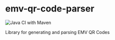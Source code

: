 # emv-qr-code-parser
![Java CI with Maven](https://github.com/jdutete/emv-qr-code-parser/workflows/Java%20CI%20with%20Maven/badge.svg?branch=master)

Library for generating and parsing EMV QR Codes